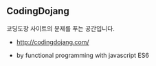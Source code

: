 ## CodingDojang

코딩도장 사이트의 문제를 푸는 공간입니다.

- http://codingdojang.com/

- by functional programming with javascript ES6
